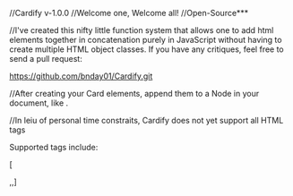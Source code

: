 //Cardify v-1.0.0
//Welcome one, Welcome all!
//Open-Source***

//I've created this nifty little function system that allows one to add html elements together in concatenation purely in JavaScript without having to create multiple HTML object classes. If you have any critiques, feel free to send a pull request:

https://github.com/bnday01/Cardify.git

//After creating your Card elements, append them to a Node in your document, like <body>.

//In leiu of personal time constraits, Cardify does not yet support all HTML tags

Supported tags include:

[<div>,<h1-6>,] 

